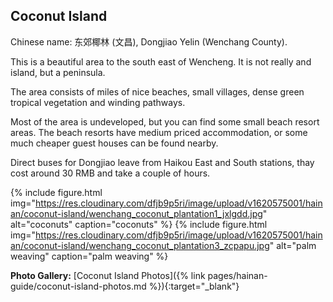 ## Coconut Island

Chinese name: 东郊椰林 (文昌), Dongjiao Yelin (Wenchang County).

This is a beautiful area to the south east of Wencheng. It is not really and island, but a peninsula.

The area consists of miles of nice beaches, small villages, dense green tropical vegetation and winding pathways.

Most of the area is undeveloped, but you can find some small beach resort areas. The beach resorts have medium priced accommodation, or some much cheaper guest houses can be found nearby.

Direct buses for Dongjiao leave from Haikou East and South stations, thay cost around 30 RMB and take a couple of hours.

{% include figure.html img="https://res.cloudinary.com/dfjb9p5ri/image/upload/v1620575001/hainan/coconut-island/wenchang_coconut_plantation1_jxlgdd.jpg"
alt="coconuts" caption="coconuts" %}
{% include figure.html img="https://res.cloudinary.com/dfjb9p5ri/image/upload/v1620575001/hainan/coconut-island/wenchang_coconut_plantation3_zcpapu.jpg"
alt="palm weaving" caption="palm weaving" %}

**Photo Gallery:**
[Coconut Island Photos]({% link pages/hainan-guide/coconut-island-photos.md %}){:target="_blank"}
